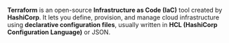 **Terraform** is an open-source **Infrastructure as Code (IaC)** tool created by **HashiCorp**. It lets you define, provision, and manage cloud infrastructure using **declarative configuration files**, usually written in **HCL (HashiCorp Configuration Language)** or JSON.